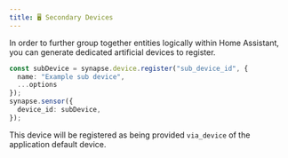 ```yaml
---
title: 🖥️ Secondary Devices
---
```


In order to further group together entities logically within Home Assistant, you can generate dedicated artificial devices to register.

```typescript
const subDevice = synapse.device.register("sub_device_id", {
  name: "Example sub device",
  ...options
});
synapse.sensor({
  device_id: subDevice,
});
```

This device will be registered as being provided `via_device` of the application default device.
